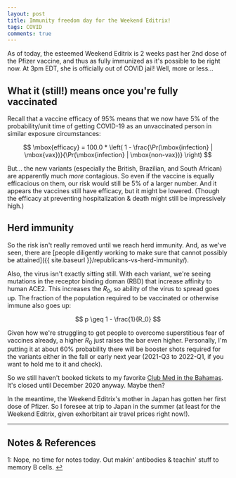 ```yaml
---
layout: post
title: Immunity freedom day for the Weekend Editrix!
tags: COVID 
comments: true
---
```


As of today, the esteemed Weekend Editrix is 2 weeks past her 2nd dose of the Pfizer
vaccine, and thus as fully immunized as it's possible to be right now.  At 3pm EDT, she is
officially out of COVID jail!  Well, more or less&hellip;   


## What it (still!) means once you're fully vaccinated  

Recall that a vaccine efficacy of 95% means that we now have 5% of the probability/unit
time of getting COVID-19 as an unvaccinated person in similar exposure circumstances:  

$$
\mbox{efficacy} = 100.0 * \left( 1 - \frac{\Pr(\mbox{infection} | \mbox{vax})}{\Pr(\mbox{infection} | \mbox{non-vax})} \right)
$$

But&hellip; the new variants (especially the British, Brazilian, and South African) are
apparently much _more_ contagious.  So even if the vaccine is equally efficacious on them,
our risk would still be 5% of a larger number.  And it appears the vaccines still have
efficacy, but it might be lowered.  (Though the efficacy at preventing hospitalization
&amp; death might still be impressively high.)  


## Herd immunity  

So the risk isn't really removed until we reach herd immunity.  And, as we've seen, there
are [people diligently working to make sure that cannot possibly be attained]({{ site.baseurl }}/republicans-vs-herd-immunity/).  

Also, the virus isn't exactly sitting still.  With each variant, we're seeing mutations in
the receptor binding doman (RBD) that increase affinity to human ACE2.  This increases the
$R_0$, so ability of the virus to spread goes up.  The fraction of the population required
to be vaccinated or otherwise immune also goes up:  

$$
p \geq 1 - \frac{1}{R_0}
$$

Given how we're struggling to get people to overcome superstitious fear of vaccines
already, a higher $R_0$ just raises the bar even higher.  Personally, I'm putting it at
about 60% probability there will be booster shots required for the variants either in the
fall or early next year (2021-Q3 to 2022-Q1, if you want to hold me to it and check).  

So we still haven't booked tickets to my favorite [Club Med in the Bahamas](https://www.clubmed.us/r/columbus-isle/y).  It's closed until December 2020 anyway.  Maybe then?  

In the meantime, the Weekend Editrix's mother in Japan has gotten her first dose of
Pfizer.  So I foresee at trip to Japan in the summer (at least for the Weekend Editrix,
given exhorbitant air travel prices right now!).  

---

## Notes &amp; References  

<!--
<sup id="fn1a">[[1]](#fn1)</sup>
<a id="fn1">1</a>: [↩](#fn1a)  
-->

<a id="fn1">1</a>: Nope, no time for notes today.  Out makin' antibodies &amp; teachin' stuff to memory B cells.  [↩](#fn1a)  
